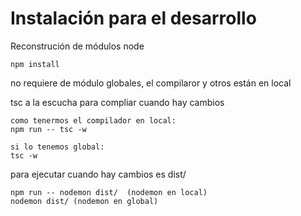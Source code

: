 # Instalación para el desarrollo

Reconstrución de módulos node
```
npm install
```

no requiere de módulo globales, el compilaror y otros están en local


tsc a la escucha para compliar cuando hay cambios
```
como tenermos el compilador en local:
npm run -- tsc -w

si lo tenemos global:
tsc -w

```

para ejecutar cuando hay cambios es dist/
```
npm run -- nodemon dist/  (nodemon en local)
nodemon dist/ (nodemon en global)
```



